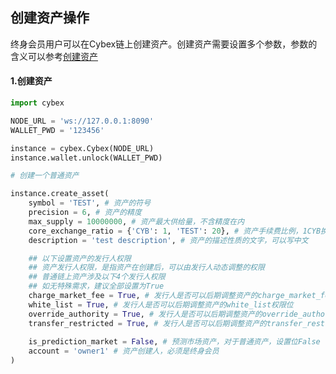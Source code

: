 ## 创建资产操作
终身会员用户可以在Cybex链上创建资产。创建资产需要设置多个参数，参数的含义可以参考[创建资产](https://github.com/CybexDex/cybex-node-doc/wiki/%E6%90%AD%E5%BB%BACYBEX%E7%BD%91%E5%85%B3)

#### 1.创建资产
```Python
import cybex

NODE_URL = 'ws://127.0.0.1:8090'
WALLET_PWD = '123456'

instance = cybex.Cybex(NODE_URL)
instance.wallet.unlock(WALLET_PWD)

# 创建一个普通资产

instance.create_asset(
    symbol = 'TEST', # 资产的符号
    precision = 6, # 资产的精度
    max_supply = 10000000, # 资产最大供给量，不含精度在内
    core_exchange_ratio = {'CYB': 1, 'TEST': 20}, # 资产手续费比例，1CYB换20TEST
    description = 'test description', # 资产的描述性质的文字，可以写中文

    ## 以下设置资产的发行人权限
    ## 资产发行人权限，是指资产在创建后，可以由发行人动态调整的权限
    ## 普通链上资产涉及以下4个发行人权限
    ## 如无特殊需求，建议全部设置为True
    charge_market_fee = True, # 发行人是否可以后期调整资产的charge_market_fee权限位
    white_list = True, # 发行人是否可以后期调整资产的white_list权限位
    override_authority = True, # 发行人是否可以后期调整资产的override_authority权限位
    transfer_restricted = True, # 发行人是否可以后期调整资产的transfer_restricted权限位
    
    is_prediction_market = False, # 预测市场资产，对于普通资产，设置位False
    account = 'owner1' # 资产创建人，必须是终身会员
)
```
